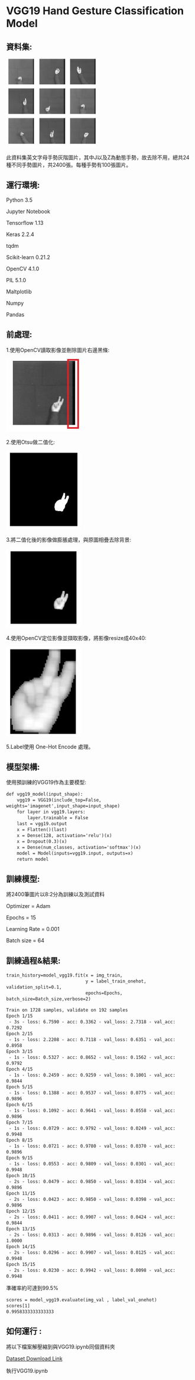 # VGG19 Hand Gesture Classification Model

## 資料集:

<img src="https://github.com/Rainman5042/Hand-Gesture-Classification/blob/main/hand.JPG?raw=true" width=50%>

此資料集英文字母手勢灰階圖片，其中J以及Z為動態手勢，故去除不用，總共24種不同手勢圖片，共2400張。每種手勢有100張圖片。

## 運行環境:

Python 3.5

Jupyter Notebook

Tensorflow 1.13

Keras 2.2.4

tqdm

Scikit-learn 0.21.2

OpenCV 4.1.0

PIL 5.1.0

Maltplotlib

Numpy

Pandas

## 前處理:

1.使用OpenCV讀取影像並刪除圖片右邊黑條:

<img src="https://github.com/Rainman5042/Hand-Gesture-Classification/blob/main/img1.JPG?raw=true" width=40%>

2.使用Otsu做二值化:

<img src="https://github.com/Rainman5042/Hand-Gesture-Classification/blob/main/img2.JPG?raw=true" width=40%>

3.將二值化後的影像做膨脹處理，與原圖相疊去除背景:

<img src="https://github.com/Rainman5042/Hand-Gesture-Classification/blob/main/img3.JPG?raw=true" width=40%>

4.使用OpenCV定位影像並擷取影像，將影像resize成40x40:

<img src="https://github.com/Rainman5042/Hand-Gesture-Classification/blob/main/img4.JPG?raw=true" width=40%>

5.Label使用 One-Hot Encode 處理。

## 模型架構:
使用預訓練的VGG19作為主要模型:

```
def vgg19_model(input_shape):
    vgg19 = VGG19(include_top=False, weights='imagenet',input_shape=input_shape)
    for layer in vgg19.layers:
        layer.trainable = False
    last = vgg19.output
    x = Flatten()(last)
    x = Dense(128, activation='relu')(x)
    x = Dropout(0.3)(x)
    x = Dense(num_classes, activation='softmax')(x)
    model = Model(inputs=vgg19.input, outputs=x)
    return model

```

## 訓練模型:

將2400筆圖片以8:2分為訓練以及測試資料

Optimizer = Adam

Epochs = 15

Learning Rate = 0.001

Batch size = 64

## 訓練過程&結果:

```
train_history=model_vgg19.fit(x = img_train,
                              y = label_train_onehot, validation_split=0.1,
                              epochs=Epochs, batch_size=Batch_size,verbose=2)  
```

```
Train on 1728 samples, validate on 192 samples
Epoch 1/15
 - 3s - loss: 6.7590 - acc: 0.3362 - val_loss: 2.7318 - val_acc: 0.7292
Epoch 2/15
 - 1s - loss: 2.2208 - acc: 0.7118 - val_loss: 0.6351 - val_acc: 0.8958
Epoch 3/15
 - 1s - loss: 0.5327 - acc: 0.8652 - val_loss: 0.1562 - val_acc: 0.9792
Epoch 4/15
 - 1s - loss: 0.2459 - acc: 0.9259 - val_loss: 0.1001 - val_acc: 0.9844
Epoch 5/15
 - 1s - loss: 0.1388 - acc: 0.9537 - val_loss: 0.0775 - val_acc: 0.9896
Epoch 6/15
 - 1s - loss: 0.1092 - acc: 0.9641 - val_loss: 0.0558 - val_acc: 0.9896
Epoch 7/15
 - 1s - loss: 0.0729 - acc: 0.9792 - val_loss: 0.0249 - val_acc: 0.9948
Epoch 8/15
 - 1s - loss: 0.0721 - acc: 0.9780 - val_loss: 0.0370 - val_acc: 0.9896
Epoch 9/15
 - 1s - loss: 0.0553 - acc: 0.9809 - val_loss: 0.0301 - val_acc: 0.9948
Epoch 10/15
 - 2s - loss: 0.0479 - acc: 0.9850 - val_loss: 0.0334 - val_acc: 0.9896
Epoch 11/15
 - 2s - loss: 0.0423 - acc: 0.9850 - val_loss: 0.0398 - val_acc: 0.9896
Epoch 12/15
 - 2s - loss: 0.0411 - acc: 0.9907 - val_loss: 0.0424 - val_acc: 0.9844
Epoch 13/15
 - 2s - loss: 0.0313 - acc: 0.9896 - val_loss: 0.0126 - val_acc: 1.0000
Epoch 14/15
 - 2s - loss: 0.0296 - acc: 0.9907 - val_loss: 0.0125 - val_acc: 0.9948
Epoch 15/15
 - 2s - loss: 0.0230 - acc: 0.9942 - val_loss: 0.0098 - val_acc: 0.9948
```

準確率約可達到99.5%

```
scores = model_vgg19.evaluate(img_val , label_val_onehot)
scores[1]
0.9958333333333333

```


## 如何運行 :

將以下檔案解壓縮到與VGG19.ipynb同個資料夾

[Dataset Download Link](https://drive.google.com/file/d/1b-WILq5S1Q_F3LSSAz7KdmF_jdmQouzV/view?usp=sharing)

執行VGG19.ipynb

